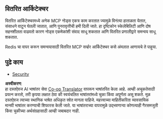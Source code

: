 <!--
CO_OP_TRANSLATOR_METADATA:
{
  "original_hash": "9730a53698bf9df8166d0080a8d5b61f",
  "translation_date": "2025-06-02T19:53:26+00:00",
  "source_file": "05-AdvancedTopics/mcp-scaling/README.md",
  "language_code": "mr"
}
-->
## वितरित आर्किटेक्चर

वितरित आर्किटेक्चरमध्ये अनेक MCP नोड्स एकत्र काम करतात ज्यामुळे विनंत्या हाताळता येतात, संसाधने वाटून घेतली जातात, आणि पुनरावृत्तीची हमी दिली जाते. हा दृष्टिकोन स्केलेबिलिटी आणि दोष सहनशीलता वाढवतो कारण नोड्स एकमेकांशी संवाद साधू शकतात आणि वितरित प्रणालीद्वारे समन्वय साधू शकतात.

Redis चा वापर करून समन्वयासाठी वितरित MCP सर्व्हर आर्किटेक्चर कसे अंमलात आणायचे ते पाहूया.

## पुढे काय

- [Security](../mcp-security/README.md)

**अस्वीकरण**:  
हा दस्तऐवज AI भाषांतर सेवा [Co-op Translator](https://github.com/Azure/co-op-translator) वापरून भाषांतरित केला आहे. आम्ही अचूकतेसाठी प्रयत्न करतो, तरी कृपया लक्षात ठेवा की स्वयंचलित भाषांतरांमध्ये चुका किंवा अपूर्णता असू शकते. मूळ दस्तऐवज त्याच्या स्थानिक भाषेत अधिकृत स्रोत मानला पाहिजे. महत्त्वाच्या माहितीकरिता व्यावसायिक मानवी भाषांतर करण्याची शिफारस केली जाते. या भाषांतराच्या वापरामुळे उद्भवणाऱ्या कोणत्याही गैरसमजुती किंवा चुकीच्या अर्थसंग्रहासाठी आम्ही जबाबदार नाही.